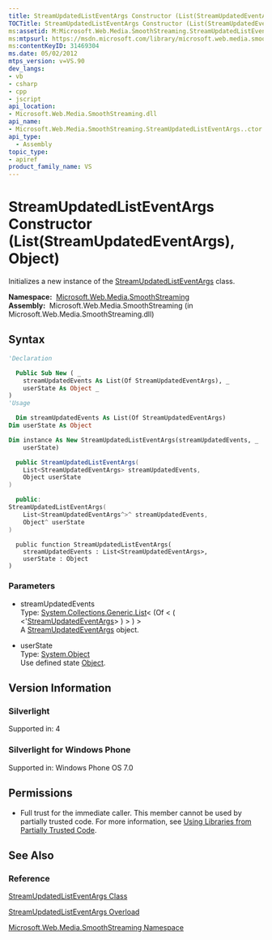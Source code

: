 ```yaml
---
title: StreamUpdatedListEventArgs Constructor (List(StreamUpdatedEventArgs), Object) (Microsoft.Web.Media.SmoothStreaming)
TOCTitle: StreamUpdatedListEventArgs Constructor (List(StreamUpdatedEventArgs), Object)
ms:assetid: M:Microsoft.Web.Media.SmoothStreaming.StreamUpdatedListEventArgs.#ctor(System.Collections.Generic.List{Microsoft.Web.Media.SmoothStreaming.StreamUpdatedEventArgs},System.Object)
ms:mtpsurl: https://msdn.microsoft.com/library/microsoft.web.media.smoothstreaming.streamupdatedlisteventargs.streamupdatedlisteventargs(v=VS.90)
ms:contentKeyID: 31469304
ms.date: 05/02/2012
mtps_version: v=VS.90
dev_langs:
- vb
- csharp
- cpp
- jscript
api_location:
- Microsoft.Web.Media.SmoothStreaming.dll
api_name:
- Microsoft.Web.Media.SmoothStreaming.StreamUpdatedListEventArgs..ctor
api_type:
  - Assembly
topic_type:
- apiref
product_family_name: VS
---
```


# StreamUpdatedListEventArgs Constructor (List(StreamUpdatedEventArgs), Object)

Initializes a new instance of the [StreamUpdatedListEventArgs](streamupdatedlisteventargs-class-microsoft-web-media-smoothstreaming_1.md) class.

**Namespace:**  [Microsoft.Web.Media.SmoothStreaming](microsoft-web-media-smoothstreaming-namespace_1.md)  
**Assembly:**  Microsoft.Web.Media.SmoothStreaming (in Microsoft.Web.Media.SmoothStreaming.dll)

## Syntax

```vb
'Declaration

  Public Sub New ( _
    streamUpdatedEvents As List(Of StreamUpdatedEventArgs), _
    userState As Object _
)
'Usage

  Dim streamUpdatedEvents As List(Of StreamUpdatedEventArgs)
Dim userState As Object

Dim instance As New StreamUpdatedListEventArgs(streamUpdatedEvents, _
    userState)
```

```csharp
  public StreamUpdatedListEventArgs(
    List<StreamUpdatedEventArgs> streamUpdatedEvents,
    Object userState
)
```

```cpp
  public:
StreamUpdatedListEventArgs(
    List<StreamUpdatedEventArgs^>^ streamUpdatedEvents, 
    Object^ userState
)
```

```jscript
  public function StreamUpdatedListEventArgs(
    streamUpdatedEvents : List<StreamUpdatedEventArgs>, 
    userState : Object
)
```

### Parameters

  - streamUpdatedEvents  
    Type: [System.Collections.Generic.List](https://msdn.microsoft.com/library/6sh2ey19)\< (Of \< ( \<'[StreamUpdatedEventArgs](streamupdatedeventargs-class-microsoft-web-media-smoothstreaming_1.md)\> ) \> ) \>  
    A [StreamUpdatedEventArgs](streamupdatedeventargs-class-microsoft-web-media-smoothstreaming_1.md) object.  

<!-- end list -->

  - userState  
    Type: [System.Object](https://msdn.microsoft.com/library/e5kfa45b)  
    Use defined state [Object](https://msdn.microsoft.com/library/e5kfa45b).  

## Version Information

### Silverlight

Supported in: 4  

### Silverlight for Windows Phone

Supported in: Windows Phone OS 7.0  

## Permissions

  - Full trust for the immediate caller. This member cannot be used by partially trusted code. For more information, see [Using Libraries from Partially Trusted Code](https://msdn.microsoft.com/library/8skskf63).

## See Also

### Reference

[StreamUpdatedListEventArgs Class](streamupdatedlisteventargs-class-microsoft-web-media-smoothstreaming_1.md)

[StreamUpdatedListEventArgs Overload](streamupdatedlisteventargs-constructor-microsoft-web-media-smoothstreaming_1.md)

[Microsoft.Web.Media.SmoothStreaming Namespace](microsoft-web-media-smoothstreaming-namespace_1.md)
